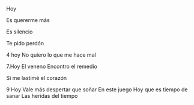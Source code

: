 Hoy

Es quererme más


Es silencio

Te pido perdón

4 hoy
No quiero lo que me hace mal








7.Hoy
El veneno
Encontro el remedio


Si me lastimé el corazón



9 Hoy
Vale más despertar que soñar
En este juego
Hoy que es tiempo de sanar
Las heridas del tiempo